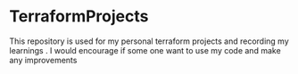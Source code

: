 # TerraformProjects
This repository is used for my personal terraform projects and recording my learnings . I would encourage if some one want to use my code and make any improvements 
